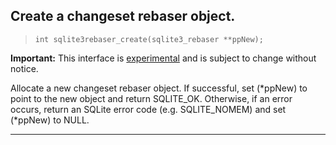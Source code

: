 ## Create a changeset rebaser object.


> ```
> int sqlite3rebaser_create(sqlite3_rebaser **ppNew);
> 
> ```

**Important:** This interface is [experimental](c3ref/experimental.html) and is subject to change without notice.


Allocate a new changeset rebaser object. If successful, set (\*ppNew) to
point to the new object and return SQLITE\_OK. Otherwise, if an error
occurs, return an SQLite error code (e.g. SQLITE\_NOMEM) and set (\*ppNew) 
to NULL. 




---


